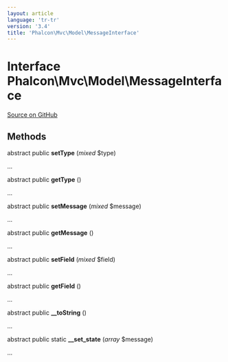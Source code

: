 ```yaml
---
layout: article
language: 'tr-tr'
version: '3.4'
title: 'Phalcon\Mvc\Model\MessageInterface'
---
```


# Interface **Phalcon\Mvc\Model\MessageInterface**

<a href="https://github.com/phalcon/cphalcon/tree/v3.4.0/phalcon/mvc/model/messageinterface.zep" class="btn btn-default btn-sm">Source on GitHub</a>

## Methods

abstract public **setType** (*mixed* $type)

...

abstract public **getType** ()

...

abstract public **setMessage** (*mixed* $message)

...

abstract public **getMessage** ()

...

abstract public **setField** (*mixed* $field)

...

abstract public **getField** ()

...

abstract public **__toString** ()

...

abstract public static **__set_state** (*array* $message)

...